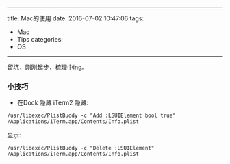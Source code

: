 ------
title: Mac的使用
date: 2016-07-02 10:47:06
tags:
  - Mac
  - Tips
categories:
  - OS
------
  留坑，刚刚起步，梳理中ing。
<!--more-->


### 小技巧
- 在Dock 隐藏 iTerm2
隐藏:
```shell
/usr/libexec/PlistBuddy -c "Add :LSUIElement bool true" /Applications/iTerm.app/Contents/Info.plist
```
显示:
```shell
/usr/libexec/PlistBuddy -c "Delete :LSUIElement" /Applications/iTerm.app/Contents/Info.plist
```
